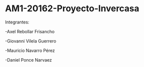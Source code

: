 # AM1-20162-Proyecto-Invercasa

Integrantes:

-Axel Rebollar Frisancho

-Giovanni Vilela Guerrero

-Mauricio Navarro Pérez

-Daniel Ponce Narvaez
